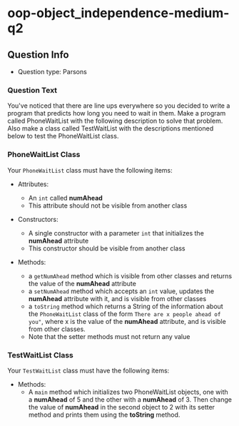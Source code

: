 # oop-object_independence-medium-q2

## Question Info

- Question type: Parsons

### Question Text

You've noticed that there are line ups everywhere so you decided to write a program that predicts how long you need to 
wait in them. Make a program called PhoneWaitList with the following description to solve that problem.
Also make a class called TestWaitList with the descriptions mentioned below to test the PhoneWaitList class.

### PhoneWaitList Class

Your `PhoneWaitList` class must have the following items:

- Attributes:
    - An `int` called **numAhead**
    - This attribute should not be visible from another class

- Constructors:
    - A single constructor with a parameter `int` that initializes the **numAhead** attribute
    - This constructor should be visible from another class

- Methods:
    - a `getNumAhead` method which is visible from other classes and returns the value of the **numAhead** attribute
    - a `setNumAhead` method which accepts an `int` value, updates the **numAhead** attribute with it, and
      is visible from other classes
    - a `toString` method which returns a String of the information about the `PhoneWaitList` class of the form
      `There are x people ahead of you"`, where x is the value of the **numAhead** attribute, and is visible from
      other classes.
    - Note that the setter methods must not return any value

### TestWaitList Class

Your `TestWaitList` class must have the following items:

- Methods:
    - A `main` method which initializes two PhoneWaitList objects, one with a **numAhead** of 5 and
      the other with a **numAhead** of 3. Then change the value of **numAhead** in the second object to 2 with its setter 
      method and prints them using the **toString** method.


